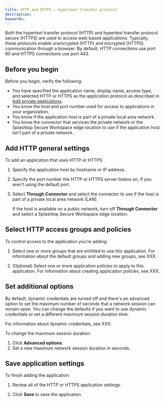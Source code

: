 ```yaml
---
title: HTTP and HTTPS – Hypertext transfer protocol
description:
keywords:
---
```


Both the hypertext transfer protocol (HTTP) and hypertext transfer protocol secure (HTTPS) are used to access web-based applications. Typically, these protocols enable unencrypted (HTTP) and encrypted (HTTPS) communication through a browser. By default, HTTP connections use port 80 and HTTPS connections use port 443.

## Before you begin

Before you begin, verify the following:

* You have specified the application name, display name, access type, and selected HTTP or HTTPS as the application protocol as described in [Add private applications](../add-private-applications.md).
* You know the host and port number used for access to applications in your organization.
* You know if the application host is part of a private local area network.
* You know the connector that services the private network or the Splashtop Secure Workspace edge location to use if the application host isn't part of a private network.

## Add HTTP general settings

To add an application that uses HTTP or HTTPS:

1. Specify the application host by hostname or IP address.
2. Specify the port number the HTTP or HTTPS server listens on, if you aren't using the default port.
3. Select **Through Connector** and select the connector to use if the host is part of a private local area network (LAN).

   If the host is available on a public network, turn off **Through Connector** and select a Splashtop Secure Workspace edge location.
 
## Select HTTP access groups and policies

To control access to the application you're adding:

1.  Select one or more groups that are entitiled to use this application.
   For information about the default groups and adding new groups, see XXX.

1. (Optional) Select one or more application policies to apply to this application.
For information about creating application policies, see XXX.

## Set additional options

By default, dynamic credentials are turned off and there's an advanced option to set the maximum number of seconds that a network session can remain open.
You can change the defaults if you want to use dynamic credentials or set a different maximum session duration time.

For information about dynamic credentials, see XXX.

To change the maximum session duration:

1. Click **Advanced options**.
2. Set a new maximum network session duration in seconds.

## Save application settings 

To finish adding the application:

1. Review all of the HTTP or HTTPS application settings.

1. Click **Save** to save the application.
